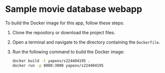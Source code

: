 # Sample movie database webapp

To build the Docker image for this app, follow these steps:
1. Clone the repository or download the project files.
2. Open a terminal and navigate to the directory containing the `Dockerfile`.
3. Run the following command to build the Docker image:

   ```bash
   docker build -t yapoov/s224404195 .
   docker run -p 8080:3000 yapoov/s224404195
   ```

   
